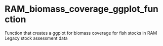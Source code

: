 # RAM_biomass_coverage_ggplot_function
Function that creates a ggplot for biomass coverage for fish stocks in RAM Legacy stock assessment data

